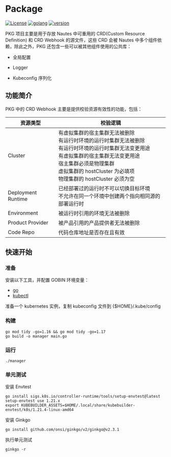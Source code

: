 # Package
[![License](https://img.shields.io/badge/License-Apache%202.0-blue.svg)](https://opensource.org/licenses/Apache-2.0)
[![golang](https://img.shields.io/badge/golang-v1.17.13-brightgreen)](https://go.dev/doc/install)
[![version](https://img.shields.io/badge/version-v0.3.2-green)]()

PKG 项目主要是用于存放 Nautes 中可重用的 CRD(Custom Resource Definition) 和 CRD Webhook 的源文件，这些 CRD 会被 Nautes 中多个组件依赖，除此之外，PKG 还包含一些可以被其他组件使用的公共库：

- 全局配置

- Logger

- Kubeconfig 序列化

## 功能简介

PKG 中的 CRD Webhook 主要是提供校验资源有效性的功能，包括：

| 资源类型 | 校验逻辑 |
| --- | ---|
| Cluster | 有虚拟集群的宿主集群无法被删除<br>有运行时环境的运行时集群无法被删除<br>有运行时环境的运行时集群无法变更用途<br>有虚拟集群的宿主集群无法变更用途<br>宿主集群必须是物理集群<br>虚拟集群的 hostCluster 为必填项<br>物理集群的 hostCluster 必须为空 |
| Deployment Runtime | 已经部署过的运行时不可以切换目标环境<br>不允许在同一个环境中创建两个指向相同源的部署运行时 |
| Environment | 被运行时引用的环境无法被删除 |
| Product Provider | 被产品引用的产品提供者无法被删除 |
| Code Repo | 代码仓库地址是否存在且有效 |

## 快速开始

### 准备

安装以下工具，并配置 GOBIN 环境变量：

- [go](https://golang.org/dl/)
- [kubectl](https://kubernetes.io/docs/tasks/tools/)

准备一个 kubernetes 实例，复制 kubeconfig 文件到 {$HOME}/.kube/config

### 构建

```shell
go mod tidy -go=1.16 && go mod tidy -go=1.17
go build -o manager main.go
```

### 运行

```shell
./manager
```

### 单元测试

安装 Envtest

```shell
go install sigs.k8s.io/controller-runtime/tools/setup-envtest@latest
setup-envtest use 1.21.x
export KUBEBUILDER_ASSETS=$HOME/.local/share/kubebuilder-envtest/k8s/1.21.4-linux-amd64
```

安装 Ginkgo

```shell
go install github.com/onsi/ginkgo/v2/ginkgo@v2.3.1
```

执行单元测试

```shell
ginkgo -r
```
